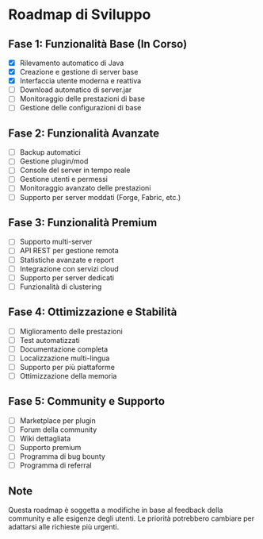# Roadmap di Sviluppo

## Fase 1: Funzionalità Base (In Corso)
- [x] Rilevamento automatico di Java
- [x] Creazione e gestione di server base
- [x] Interfaccia utente moderna e reattiva
- [ ] Download automatico di server.jar
- [ ] Monitoraggio delle prestazioni di base
- [ ] Gestione delle configurazioni di base

## Fase 2: Funzionalità Avanzate
- [ ] Backup automatici
- [ ] Gestione plugin/mod
- [ ] Console del server in tempo reale
- [ ] Gestione utenti e permessi
- [ ] Monitoraggio avanzato delle prestazioni
- [ ] Supporto per server moddati (Forge, Fabric, etc.)

## Fase 3: Funzionalità Premium
- [ ] Supporto multi-server
- [ ] API REST per gestione remota
- [ ] Statistiche avanzate e report
- [ ] Integrazione con servizi cloud
- [ ] Supporto per server dedicati
- [ ] Funzionalità di clustering

## Fase 4: Ottimizzazione e Stabilità
- [ ] Miglioramento delle prestazioni
- [ ] Test automatizzati
- [ ] Documentazione completa
- [ ] Localizzazione multi-lingua
- [ ] Supporto per più piattaforme
- [ ] Ottimizzazione della memoria

## Fase 5: Community e Supporto
- [ ] Marketplace per plugin
- [ ] Forum della community
- [ ] Wiki dettagliata
- [ ] Supporto premium
- [ ] Programma di bug bounty
- [ ] Programma di referral

## Note
Questa roadmap è soggetta a modifiche in base al feedback della community e alle esigenze degli utenti. Le priorità potrebbero cambiare per adattarsi alle richieste più urgenti. 